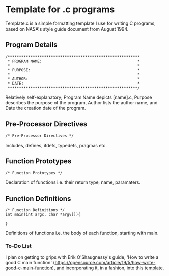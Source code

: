 # Template for .c programs

Template.c is a simple formatting template I use for
writing C programs, based on NASA's style guide document 
from August 1994.

## Program Details
```
/**********************************************************
 * PROGRAM NAME:                                          *
 *                                                        *
 * PURPOSE:                                               *
 *                                                        *
 * AUTHOR:                                                *
 * DATE:                                                  *
 *********************************************************/
```

Relatively self-explanatory; Program Name depicts [name].c,
Purpose describes the purpose of the program, Author lists
the author name, and Date the creation date of the program.


## Pre-Processor Directives

```
/* Pre-Processor Directives */
```

Includes, defines, ifdefs, typedefs, pragmas etc.

## Function Prototypes
```
/* Function Prototypes */
```

Declaration of functions i.e. their return type, name, 
paramaters.

## Function Definitions
```
/* Function Definitions */
int main(int argc, char *argv[]){

}
```

Definitions of functions i.e. the body of each function,
starting with main.

### To-Do List

I plan on getting to grips with Erik O'Shaugnessy's guide, 
'How to write a good C main function' (https://opensource.com/article/19/5/how-write-good-c-main-function), and incorporating it, in a fashion, into this template.